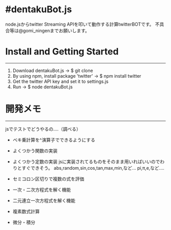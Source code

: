 #dentakuBot.js
=========
node.jsからtwitter Streaming APIを叩いて動作する計算twitterBOTです。
不具合等は@gomi_ningenまでお願いします。

# Install and Getting Started
---------------
1. Download dentakuBot.js -> $ git clone
2. By using npm, install package 'twitter' -> $ npm install twitter
3. Get the twitter API key and set it to settings.js
4. Run -> $ node dentakuBot.js


# 開発メモ
--------------
jsでテストでどうやるの....（調べる）

* ベキ乗計算を^演算子でできるようにする
* よくつかう関数の実装
* よくつかう定数の実装
jsに実装されてるものをそのまま用いればいいのでわりとすぐできそう。
abs,random,sin,cos,tan,max,min,など...
pi,π,e,など....

* セミコロン区切りで複数の式を評価

* 一次・二次方程式を解く機能
* 二元連立一次方程式を解く機能
* 複素数式計算
* 微分・積分

